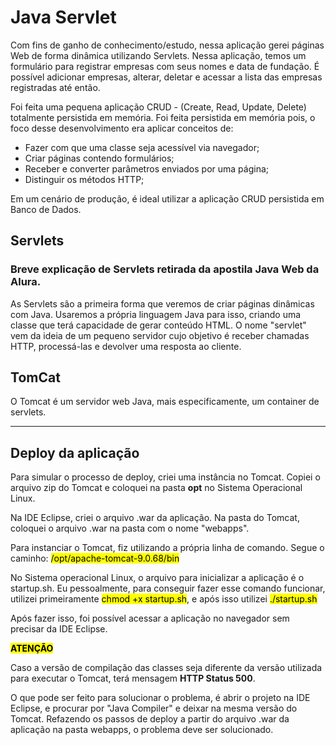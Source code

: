 # Java Servlet

Com fins de ganho de conhecimento/estudo, nessa aplicação gerei páginas Web de forma dinâmica utilizando Servlets.
Nessa aplicação, temos um formulário para registrar empresas com seus nomes e data de fundação. É possível adicionar empresas, alterar, deletar e acessar a lista das empresas registradas até então.

Foi feita uma pequena aplicação CRUD - (Create, Read, Update, Delete) totalmente persistida em memória. Foi feita persistida em memória pois, o foco desse desenvolvimento era aplicar conceitos de:

- Fazer com que uma classe seja acessível via navegador;
- Criar páginas contendo formulários;
- Receber e converter parâmetros enviados por uma página;
- Distinguir os métodos HTTP;

Em um cenário de produção, é ideal utilizar a aplicação CRUD persistida em Banco de Dados.

## Servlets

### Breve explicação de Servlets retirada da apostila Java Web da Alura.

As Servlets são a primeira forma que veremos de criar páginas dinâmicas com Java. Usaremos a própria linguagem Java para isso, criando uma classe que terá capacidade de gerar conteúdo HTML. O nome "servlet" vem da ideia de um pequeno servidor cujo objetivo é receber chamadas HTTP, processá-las e devolver uma resposta ao cliente.


## TomCat

O Tomcat é um servidor web Java, mais especificamente, um container de servlets.
___

## Deploy da aplicação

Para simular o processo de deploy, criei uma instância no Tomcat. Copiei o arquivo zip do Tomcat e coloquei na pasta **opt** no Sistema Operacional Linux.

Na IDE Eclipse, criei o arquivo .war da aplicação. Na pasta do Tomcat, coloquei o arquivo .war na pasta com o nome "webapps".

Para instanciar o Tomcat, fiz utilizando a própria linha de comando. Segue o caminho: <mark>/opt/apache-tomcat-9.0.68/bin</mark>

No Sistema operacional Linux, o arquivo para inicializar a aplicação é o startup.sh. Eu pessoalmente, para conseguir fazer esse comando funcionar, utilizei primeiramente <mark>chmod +x startup.sh</mark>, e após isso utilizei <mark>./startup.sh</mark>

Após fazer isso, foi possível acessar a aplicação no navegador sem precisar da IDE Eclipse.

<mark>**ATENÇÃO**</mark>

Caso a versão de compilação das classes seja diferente da versão utilizada para executar o Tomcat, terá mensagem **HTTP Status 500**.

O que pode ser feito para solucionar o problema, é abrir o projeto na IDE Eclipse, e procurar por "Java Compiler" e deixar na mesma versão do Tomcat. Refazendo os passos de deploy a partir do arquivo .war da aplicação na pasta webapps, o problema deve ser solucionado.